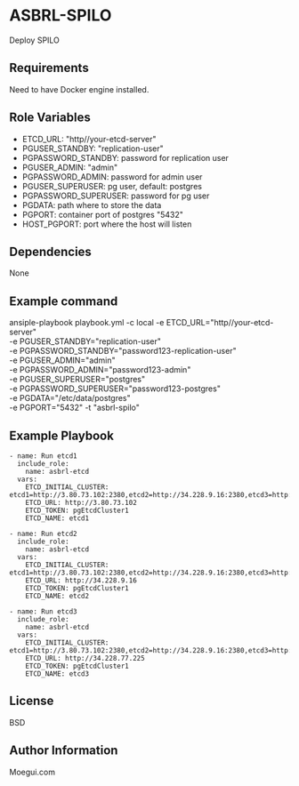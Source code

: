 ASBRL-SPILO
=========

Deploy SPILO

Requirements
------------

Need to have Docker engine installed.

Role Variables
--------------

- ETCD_URL: "http//your-etcd-server"
- PGUSER_STANDBY: "replication-user"
- PGPASSWORD_STANDBY: password for replication user
- PGUSER_ADMIN: "admin"
- PGPASSWORD_ADMIN: password for admin user
- PGUSER_SUPERUSER: pg user, default: postgres
- PGPASSWORD_SUPERUSER: password for pg user
- PGDATA: path where to store the data
- PGPORT: container port of postgres "5432"  
- HOST_PGPORT: port where the host will listen

Dependencies
------------

None

Example command
----------------

ansiple-playbook playbook.yml -c local -e ETCD_URL="http//your-etcd-server"\
-e PGUSER_STANDBY="replication-user"\
-e PGPASSWORD_STANDBY="password123-replication-user"\
-e PGUSER_ADMIN="admin"\
-e PGPASSWORD_ADMIN="password123-admin"\
-e PGUSER_SUPERUSER="postgres"\
-e PGPASSWORD_SUPERUSER="password123-postgres"\
-e PGDATA="/etc/data/postgres"\
-e PGPORT="5432" 
-t "asbrl-spilo"

Example Playbook
----------------

    - name: Run etcd1
      include_role:
        name: asbrl-etcd
      vars:
        ETCD_INITIAL_CLUSTER: etcd1=http://3.80.73.102:2380,etcd2=http://34.228.9.16:2380,etcd3=http://34.228.77.225:2380
        ETCD_URL: http://3.80.73.102
        ETCD_TOKEN: pgEtcdCluster1
        ETCD_NAME: etcd1

    - name: Run etcd2
      include_role:
        name: asbrl-etcd
      vars:
        ETCD_INITIAL_CLUSTER: etcd1=http://3.80.73.102:2380,etcd2=http://34.228.9.16:2380,etcd3=http://34.228.77.225:2380
        ETCD_URL: http://34.228.9.16
        ETCD_TOKEN: pgEtcdCluster1
        ETCD_NAME: etcd2

    - name: Run etcd3
      include_role:
        name: asbrl-etcd
      vars:
        ETCD_INITIAL_CLUSTER: etcd1=http://3.80.73.102:2380,etcd2=http://34.228.9.16:2380,etcd3=http://34.228.77.225:2380
        ETCD_URL: http://34.228.77.225
        ETCD_TOKEN: pgEtcdCluster1
        ETCD_NAME: etcd3

License
-------

BSD

Author Information
------------------

Moegui.com